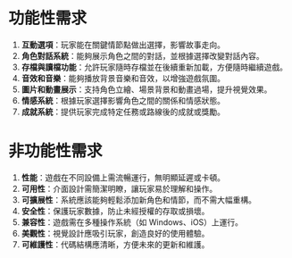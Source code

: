 # 功能性需求

1. **互動選項**：玩家能在關鍵情節點做出選擇，影響故事走向。
2. **角色對話系統**：能夠展示角色之間的對話，並根據選擇改變對話內容。
3. **存檔與讀檔功能**：允許玩家隨時存檔並在後續重新加載，方便隨時繼續遊戲。
4. **音效和音樂**：能夠播放背景音樂和音效，以增強遊戲氛圍。
5. **圖片和動畫展示**：支持角色立繪、場景背景和動畫過場，提升視覺效果。
6. **情感系統**：根據玩家選擇影響角色之間的關係和情感狀態。
7. **成就系統**：提供玩家完成特定任務或路線後的成就或獎勵。

# 非功能性需求

1. **性能**：遊戲在不同設備上需流暢運行，無明顯延遲或卡頓。
2. **可用性**：介面設計需簡潔明瞭，讓玩家易於理解和操作。
3. **可擴展性**：系統應該能夠輕鬆添加新角色和情節，而不需大幅重構。
4. **安全性**：保護玩家數據，防止未經授權的存取或損壞。
5. **兼容性**：遊戲需在多種操作系統（如 Windows、iOS）上運行。
6. **美觀性**：視覺設計應吸引玩家，創造良好的使用體驗。
7. **可維護性**：代碼結構應清晰，方便未來的更新和維護。
